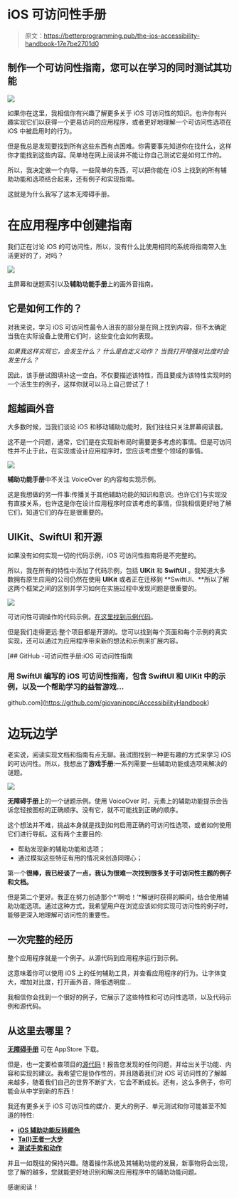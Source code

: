 # iOS 可访问性手册

> 原文：<https://betterprogramming.pub/the-ios-accessibility-handbook-17e7be2701d0>

## 制作一个可访问性指南，您可以在学习的同时测试其功能

![](img/20b483c9dca737bdc06f8f73582ecb6c.png)

如果你在这里，我相信你有兴趣了解更多关于 iOS 可访问性的知识。也许你有兴趣实现它们以获得一个更易访问的应用程序，或者更好地理解一个可访问性选项在 iOS 中被启用时的行为。

但是我总是发现要找到所有这些东西有点困难。你需要事先知道你在找什么，这样你才能找到这些内容。简单地在网上阅读并不能让你自己测试它是如何工作的。

所以，我决定做一个向导。一些简单的东西，可以把你能在 iOS 上找到的所有辅助功能和选项结合起来，还有例子和实现指南。

这就是为什么我写了这本无障碍手册。

# 在应用程序中创建指南

我们正在讨论 iOS 的可访问性，所以，没有什么比使用相同的系统将指南带入生活更好的了，对吗？

![](img/8499be7b68ee5504a02c177d39390255.png)

主屏幕和谜题索引以及**辅助功能手册**上的画外音指南。

## 它是如何工作的？

对我来说，学习 iOS 可访问性最令人沮丧的部分是在网上找到内容，但不太确定当我在实际设备上使用它们时，这些变化会如何表现。

*如果我这样实现它，会发生什么？
什么是自定义动作？
当我打开增强对比度时会发生什么？*

因此，该手册试图填补这一空白。不仅要描述该特性，而且要成为该特性实现时的一个活生生的例子，这样你就可以马上自己尝试了！

## 超越画外音

大多数时候，当我们谈论 iOS 和移动辅助功能时，我们往往只关注屏幕阅读器。

这不是一个问题，通常，它们是在实现新布局时需要更多考虑的事情。但是可访问性并不止于此，在实现或设计应用程序时，您应该考虑整个领域的事情。

![](img/22833cc3802e016cf8807eca6bbf05a9.png)

**辅助功能手册**中不关注 VoiceOver 的内容和实现示例。

这是我想做的另一件事:传播关于其他辅助功能的知识和意识。也许它们与实现没有直接关系，也许这是你在设计应用程序时应该考虑的事情，但我相信更好地了解它们，知道它们的存在是很重要的。

## UIKit、SwiftUI 和开源

如果没有如何实现一切的代码示例，iOS 可访问性指南将是不完整的。

所以，我在所有的特性中添加了代码示例，包括 **UIKit** 和 **SwiftUI** 。我知道大多数拥有原生应用的公司仍然在使用 **UIKit** 或者正在迁移到 **SwiftUI、**所以了解这两个框架之间的区别并学习如何在实施过程中发现问题是很重要的。

![](img/5595139d9eb5c2809dd079efecdb3aa8.png)

可访问性可调操作的代码示例。[在这里找到示例代码](https://github.com/giovaninppc/AccessibilityHandbook/blob/main/Accessibility%20Handbook/Book/VoiceOverGuide/Interaction/Pages/AdjustablePage.swift)。

但是我们走得更远:整个项目都是开源的。您可以找到每个页面和每个示例的真实实现，还可以通过为应用程序带来新的想法和示例来扩展内容。

[](https://github.com/giovaninppc/AccessibilityHandbook) [## GitHub -可访问性手册:iOS 可访问性指南

### 用 SwiftUI 编写的 iOS 可访问性指南，包含 SwiftUI 和 UIKit 中的示例，以及一个帮助学习的益智游戏…

github.com](https://github.com/giovaninppc/AccessibilityHandbook) 

# 边玩边学

老实说，阅读实现文档和指南有点无聊。我试图找到一种更有趣的方式来学习 iOS 的可访问性。所以，我想出了**游戏手册**:一系列需要一些辅助功能或选项来解决的谜题。

![](img/84df81d238f2b07b925dab0fa439b1b3.png)

**无障碍手册**上的一个谜题示例。使用 VoiceOver 时，元素上的辅助功能提示会告诉您轻按图标的正确顺序。没有它，就不可能找到正确的顺序。

这个想法并不难，挑战本身就是找到如何启用正确的可访问性选项，或者如何使用它们进行导航。这有两个主要目的:

*   帮助发现新的辅助功能和选项；
*   通过模拟这些特征有用的情况来创造同理心；

第一个**很棒，我已经谈了一点，我认为很难一次找到很多关于可访问性主题的例子和文档。**

但是第二个更好。我正在努力创造那个*‘啊哈！’*解谜时获得的瞬间，结合使用辅助功能选项。通过这种方式，我希望用户在浏览应该如何实现可访问性的例子时，能够更深入地理解可访问性的重要性。

## 一次完整的经历

整个应用程序就是一个例子。从源代码到应用程序运行到示例。

这意味着你可以使用 iOS 上的任何辅助工具，并查看应用程序的行为。让字体变大，增加对比度，打开画外音，降低透明度…

我相信你会找到一个很好的例子，它展示了这些特性和可访问性选项，以及代码示例和源代码。

## 从这里去哪里？

[**无障碍手册**](https://apps.apple.com/us/app/accessibility-handbook/id6443476485) 可在 AppStore 下载。

但是，也一定要检查项目的[源代码](https://github.com/giovaninppc/AccessibilityHandbook)！报告您发现的任何问题，并给出关于功能、内容和实现的建议。我希望它是协作性的，并且随着我们对 iOS 可访问性的了解越来越多，随着我们自己的世界不断扩大，它会不断成长。还有，这么多例子，你可能会从中学到新的东西！

我还有更多关于 iOS 可访问性的媒介、更大的例子、单元测试和你可能甚至不知道的特性:

*   [**iOS 辅助功能反转颜色**](https://giovani-pereira.medium.com/ios-accessibility-invert-colors-ba9aa705add5)
*   [**Ta(l)王者一大步**](https://medium.com/ifood-engineering/ta-l-king-a-big-step-2d260b7179e2)
*   [**测试手势和动作**](https://medium.com/macoclock/testing-gestures-and-actions-8235188434f3)

并且一如既往的保持兴趣。随着操作系统及其辅助功能的发展，新事物将会出现，您了解的越多，您就能更好地识别和解决应用程序中的辅助功能问题。

感谢阅读！